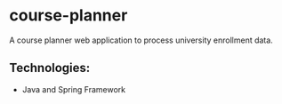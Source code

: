 # course-planner
A course planner web application to process university enrollment data.

## Technologies:
- Java and Spring Framework
